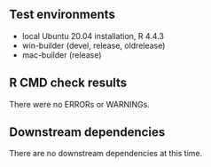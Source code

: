 ## Test environments

- local Ubuntu 20.04 installation, R 4.4.3
- win-builder (devel, release, oldrelease)
- mac-builder (release)

## R CMD check results

There were no ERRORs or WARNINGs.

## Downstream dependencies

There are no downstream dependencies at this time.
